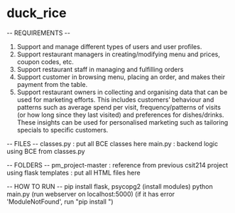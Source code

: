 # duck_rice

-- REQUIREMENTS --
1. Support and manage different types of users and user profiles.
2. Support restaurant managers in creating/modifying menu and prices, coupon codes, etc.
3. Support restaurant staff in managing and fulfilling orders
4. Support customer in browsing menu, placing an order, and makes their payment from the table.
5. Support restaurant owners in collecting and organising data that can be used for marketing efforts. This
includes customers’ behaviour and patterns such as average spend per visit, frequency/patterns of visits
(or how long since they last visited) and preferences for dishes/drinks. These insights can be used for
personalised marketing such as tailoring specials to specific customers.


-- FILES --
classes.py : put all BCE classes here
main.py : backend logic using BCE from classes.py


-- FOLDERS --
pm_project-master : reference from previous csit214 project using flask
templates : put all HTML files here


-- HOW TO RUN --
pip install flask, psycopg2 (install modules)
python main.py (run webserver on localhost:5000)
(if it has error 'ModuleNotFound', run "pip install <Module>")

